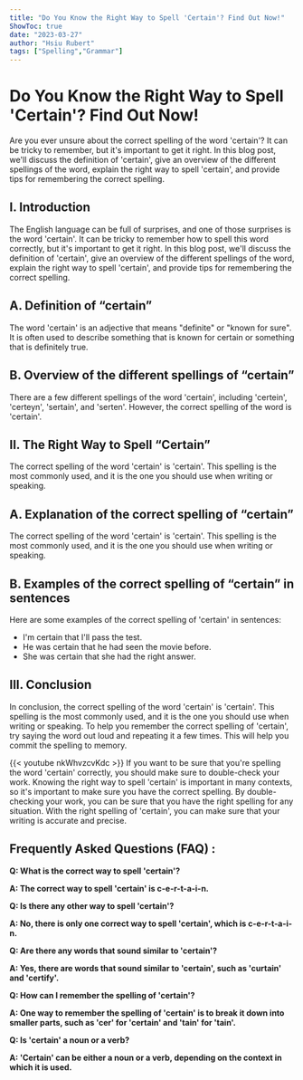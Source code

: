 ```yaml
---
title: "Do You Know the Right Way to Spell 'Certain'? Find Out Now!"
ShowToc: true 
date: "2023-03-27"
author: "Hsiu Rubert" 
tags: ["Spelling","Grammar"]
---
```

# Do You Know the Right Way to Spell 'Certain'? Find Out Now!

Are you ever unsure about the correct spelling of the word 'certain'? It can be tricky to remember, but it's important to get it right. In this blog post, we'll discuss the definition of 'certain', give an overview of the different spellings of the word, explain the right way to spell 'certain', and provide tips for remembering the correct spelling.

## I. Introduction

The English language can be full of surprises, and one of those surprises is the word 'certain'. It can be tricky to remember how to spell this word correctly, but it's important to get it right. In this blog post, we'll discuss the definition of 'certain', give an overview of the different spellings of the word, explain the right way to spell 'certain', and provide tips for remembering the correct spelling.

## A. Definition of “certain”

The word 'certain' is an adjective that means "definite" or "known for sure". It is often used to describe something that is known for certain or something that is definitely true.

## B. Overview of the different spellings of “certain”

There are a few different spellings of the word 'certain', including 'certein', 'certeyn', 'sertain', and 'serten'. However, the correct spelling of the word is 'certain'.

## II. The Right Way to Spell “Certain”

The correct spelling of the word 'certain' is 'certain'. This spelling is the most commonly used, and it is the one you should use when writing or speaking.

## A. Explanation of the correct spelling of “certain”

The correct spelling of the word 'certain' is 'certain'. This spelling is the most commonly used, and it is the one you should use when writing or speaking.

## B. Examples of the correct spelling of “certain” in sentences

Here are some examples of the correct spelling of 'certain' in sentences:

- I'm certain that I'll pass the test.
- He was certain that he had seen the movie before.
- She was certain that she had the right answer.

## III. Conclusion

In conclusion, the correct spelling of the word 'certain' is 'certain'. This spelling is the most commonly used, and it is the one you should use when writing or speaking. To help you remember the correct spelling of 'certain', try saying the word out loud and repeating it a few times. This will help you commit the spelling to memory.

{{< youtube nkWhvzcvKdc >}} 
If you want to be sure that you're spelling the word 'certain' correctly, you should make sure to double-check your work. Knowing the right way to spell 'certain' is important in many contexts, so it's important to make sure you have the correct spelling. By double-checking your work, you can be sure that you have the right spelling for any situation. With the right spelling of 'certain', you can make sure that your writing is accurate and precise.

## Frequently Asked Questions (FAQ) :
**Q: What is the correct way to spell 'certain'?**

**A: The correct way to spell 'certain' is c-e-r-t-a-i-n.**

**Q: Is there any other way to spell 'certain'?**

**A: No, there is only one correct way to spell 'certain', which is c-e-r-t-a-i-n.**

**Q: Are there any words that sound similar to 'certain'?**

**A: Yes, there are words that sound similar to 'certain', such as 'curtain' and 'certify'.**

**Q: How can I remember the spelling of 'certain'?**

**A: One way to remember the spelling of 'certain' is to break it down into smaller parts, such as 'cer' for 'certain' and 'tain' for 'tain'.**

**Q: Is 'certain' a noun or a verb?**

**A: 'Certain' can be either a noun or a verb, depending on the context in which it is used.**





